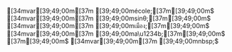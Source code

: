 [34mvar[39;49;00m[37m [39;49;00mécole;[37m[39;49;00m$
[34mvar[39;49;00m[37m [39;49;00msinθ;[37m[39;49;00m$
[34mvar[39;49;00m[37m [39;49;00mเมือง;[37m[39;49;00m$
[34mvar[39;49;00m[37m [39;49;00ma\u1234b;[37m[39;49;00m$
[37m[39;49;00m$
[34mvar[39;49;00m[37m [39;49;00mnbsp;$
